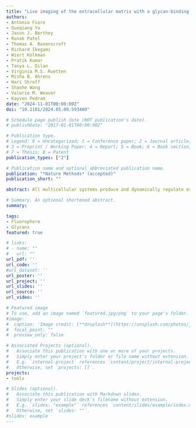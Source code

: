 ```yaml
---
title: "Live imaging of the extracellular matrix with a glycan-binding fluorophore"
authors:
- Antonio Fiore
- Guoqiang Yu
- Jason J. Northey
- Ronak Patel
- Thomas A. Ravenscroft
- Richard Ikegami
- Wiert Kolkman
- Pratik Kumar
- Tanya L. Dilan
- Virginia M.S. Ruetten
- Misha B. Ahrens
- Hari Shroff
- Shaohe Wang
- Valerie M. Weaver
- Kayvon Pedram
date: "2024-11-01T00:00:00Z"
doi: "10.1101/2024.05.09.593460"

# Schedule page publish date (NOT publication's date).
# publishDate: "2017-01-01T00:00:00Z"

# Publication type.
# Legend: 0 = Uncategorized; 1 = Conference paper; 2 = Journal article;
# 3 = Preprint / Working Paper; 4 = Report; 5 = Book; 6 = Book section;
# 7 = Thesis; 8 = Patent
publication_types: ["2"]

# Publication name and optional abbreviated publication name.
publication: "*Nature Methods* (accepted)"
publication_short: ""

abstract: All multicellular systems produce and dynamically regulate extracellular matrices (ECM) that play essential roles in both biochemical and mechanical signaling. Though the spatial arrangement of these extracellular assemblies is critical to their biological functions, visualization of ECM structure is challenging, in part because the biomolecules that compose the ECM are difficult to fluorescently label individually and collectively. Here, we present a cell-impermeable small molecule fluorophore, termed Rhobo6, that turns on and red shifts upon reversible binding to glycans. Given that most ECM components are densely glycosylated, the dye enables wash-free visualization of ECM, in systems ranging from in vitro substrates to in vivo mouse mammary tumors. Relative to existing techniques, Rhobo6 provides a broad substrate profile, superior tissue penetration, nonperturbative labeling, and negligible photobleaching. This work establishes a straightforward method for imaging the distribution of ECM in live tissues and organisms, lowering barriers for investigation of extracellular biology.

# Summary. An optional shortened abstract.
summary:

tags:
- Fluorophore
- Glycans
featured: true

# links:
# - name: ""
#   url: ""
url_pdf: ''
url_code: ''
#url_dataset: ''
url_poster: ''
url_project: ''
url_slides: ''
url_source: ''
url_video: ''

# Featured image
# To use, add an image named `featured.jpg/png` to your page's folder.
#image:
#  caption: 'Image credit: [**Unsplash**](https://unsplash.com/photos/jdD8gXaTZsc)'
#  focal_point: ""
#  preview_only: false

# Associated Projects (optional).
#   Associate this publication with one or more of your projects.
#   Simply enter your project's folder or file name without extension.
#   E.g. `internal-project` references `content/project/internal-project/index.md`.
#   Otherwise, set `projects: []`.
projects:
- tools

# Slides (optional).
#   Associate this publication with Markdown slides.
#   Simply enter your slide deck's filename without extension.
#   E.g. `slides: "example"` references `content/slides/example/index.md`.
#   Otherwise, set `slides: ""`.
#slides: example
---
```


